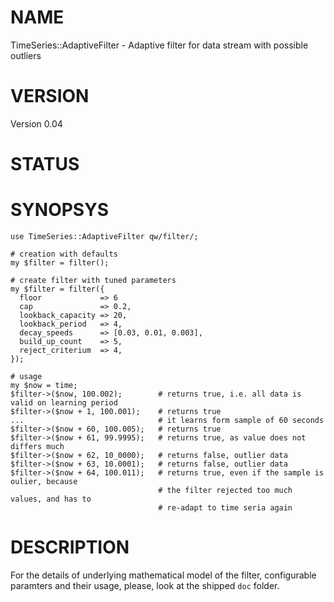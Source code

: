# NAME

TimeSeries::AdaptiveFilter - Adaptive filter for data stream with possible outliers

# VERSION

Version 0.04

# STATUS

# SYNOPSYS

    use TimeSeries::AdaptiveFilter qw/filter/;

    # creation with defaults
    my $filter = filter();

    # create filter with tuned parameters
    my $filter = filter({
      floor             => 6
      cap               => 0.2,
      lookback_capacity => 20,
      lookback_period   => 4,
      decay_speeds      => [0.03, 0.01, 0.003],
      build_up_count    => 5,
      reject_criterium  => 4,
    });

    # usage
    my $now = time;
    $filter->($now, 100.002);        # returns true, i.e. all data is valid on learning period
    $filter->($now + 1, 100.001);    # returns true
    ...                              # it learns form sample of 60 seconds
    $filter->($now + 60, 100.005);   # returns true
    $filter->($now + 61, 99.9995);   # returns true, as value does not differs much
    $filter->($now + 62, 10_0000);   # returns false, outlier data
    $filter->($now + 63, 10.0001);   # returns false, outlier data
    $filter->($now + 64, 100.011);   # returns true, even if the sample is oulier, because
                                     # the filter rejected too much values, and has to
                                     # re-adapt to time seria again

# DESCRIPTION

For the details of underlying mathematical model of the filter, configurable paramters
and their usage, please, look at the shipped `doc` folder.
